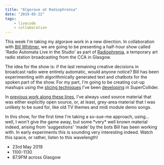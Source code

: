 ```yaml
---
title: "Algorave at Radiophrenia"
date: "2019-05-22"
tags:
    - livecode
    - collaboration
---
```


This week I'm taking my algorave work in a new direction. In collaboration with [Bill Whitmer](http://www.donkeyscratch.com/), we are going to be presenting a half-hour show called 'Radio Automata Live in the Studio' as part of [Radiophrenia](https://radiophrenia.scot/), a temporary art radio station broadcasting from the CCA in Glasgow.


The idea for the show is: if the last remaining creative decisions in broadcast radio were entirely automatic, would anyone notice? Bill has been experimenting with algorithmically generated text and chatbots for the spoken part of the show. For my part, I'm going to be creating cut-up mashups using the [slicing techniques](/blog/2016/10/06/rave-the-space/) I've been [developing](https://www.youtube.com/watch?v=wX51frpG0TY) in SuperCollider.

In [previous work along these lines](https://soundcloud.com/tedthetrumpet/twaytee), I've always used source material that was either explicitly open source, or, at least, grey-area material that I was unlikely to be sued for, like old TV themes and midi module demo songs.

In this show, for the first time I'm taking a so-sue-me approach, using… well, I won't give the game away, but some \*very\* well known material indeed, arising from 'suggestions' 'made' by the bots Bill has been working with. In early experiments this is sounding very interesting indeed. Watch this space, or rather, listen to this wavelength!

- 23rd May 2019
- 1100-1130
- 87.9FM across Glasgow
